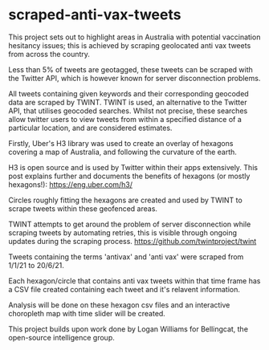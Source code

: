 # scraped-anti-vax-tweets

This project sets out to highlight areas in Australia with potential vaccination hesitancy issues;
this is achieved by scraping geolocated anti vax tweets from across the country.

Less than 5% of tweets are geotagged, these tweets can be scraped with the Twitter API, which is however known for server disconnection problems.

All tweets containing given keywords and their corresponding geocoded data are scraped by TWINT.
TWINT is used, an alternative to the Twitter API, that utilises geocoded searches. 
Whilst not precise, these searches allow twitter users to view tweets from within a specified distance of a particular location,
and are considered estimates.

Firstly, Uber's H3 library was used to create an overlay of hexagons covering a map of Australia, and following the curvature of the earth.

H3 is open source and is used by Twitter within their apps extensively. 
This post explains further and documents the benefits of hexagons (or mostly hexagons!):
https://eng.uber.com/h3/

Circles roughly fitting the hexagons are created and used by TWINT to scrape tweets within these geofenced areas.

TWINT attempts to get around the problem of server disconnection while scraping tweets by automating retries,
this is visible through ongoing updates during the scraping process.
https://github.com/twintproject/twint

Tweets containing the terms 'antivax' and 'anti vax' were scraped from 1/1/21 to 20/6/21.

Each hexagon/circle that contains anti vax tweets within that time frame has a CSV file created containing each tweet and it's relavent information.

Analysis will be done on these hexagon csv files and an interactive choropleth map with time slider will be created.

This project builds upon work done by Logan Williams for Bellingcat, the open-source intelligence group.
